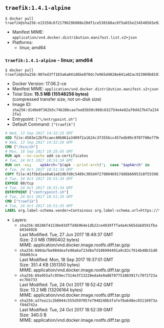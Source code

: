 ## `traefik:1.4.1-alpine`

```console
$ docker pull traefik@sha256:e15358c6f2179629b988e20df1ce530160ac8f5a655e234540565e929ff4612b
```

-	Manifest MIME: `application/vnd.docker.distribution.manifest.list.v2+json`
-	Platforms:
	-	linux; amd64

### `traefik:1.4.1-alpine` - linux; amd64

```console
$ docker pull traefik@sha256:907ed3ff103a6a041d6be070dc7e965d4028e841a02ac923969b01932e4e93bb
```

-	Docker Version: 17.06.2-ce
-	Manifest MIME: `application/vnd.docker.distribution.manifest.v2+json`
-	Total Size: **15.5 MB (15548256 bytes)**  
	(compressed transfer size, not on-disk size)
-	Image ID: `sha256:d140e0f362b5c74b38bcae7ee83b50c960c632754e4e82a70d427b47a2342fa1`
-	Entrypoint: `["\/entrypoint.sh"]`
-	Default Command: `["traefik"]`

```dockerfile
# Wed, 13 Sep 2017 14:32:25 GMT
ADD file:4583e12bf5caec40b861a3409f2a1624c3f3556cc457edb99c9707f00e779e45 in / 
# Wed, 13 Sep 2017 14:32:26 GMT
CMD ["/bin/sh"]
# Mon, 18 Sep 2017 19:35:45 GMT
RUN apk --no-cache add ca-certificates
# Tue, 24 Oct 2017 18:51:34 GMT
RUN set -ex; 	apkArch="$(apk --print-arch)"; 	case "$apkArch" in 		armhf) arch='arm' ;; 		aarch64) arch='arm64' ;; 		x86_64) arch='amd64' ;; 		*) echo >&2 "error: unsupported architecture: $apkArch"; exit 1 ;; 	esac; 	apk add --no-cache --virtual .fetch-deps libressl; 	wget -O /usr/local/bin/traefik "https://github.com/containous/traefik/releases/download/v1.4.1/traefik_linux-$arch"; 	apk del .fetch-deps; 	chmod +x /usr/local/bin/traefik
# Tue, 24 Oct 2017 18:51:34 GMT
COPY file:41f5bd1ea0a61e819b7d8c5489c305d4f2798046917dd6b6695318f555981727 in / 
# Tue, 24 Oct 2017 18:51:34 GMT
EXPOSE 80/tcp
# Tue, 24 Oct 2017 18:51:34 GMT
ENTRYPOINT ["/entrypoint.sh"]
# Tue, 24 Oct 2017 18:51:35 GMT
CMD ["traefik"]
# Tue, 24 Oct 2017 18:51:35 GMT
LABEL org.label-schema.vendor=Containous org.label-schema.url=https://traefik.io org.label-schema.name=Traefik org.label-schema.description=A modern reverse-proxy org.label-schema.version=v1.4.1 org.label-schema.docker.schema-version=1.0
```

-	Layers:
	-	`sha256:88286f41530e93dffd4b964e1db22ce4939fffa4a4c665dab8591fbab03d4926`  
		Last Modified: Tue, 27 Jun 2017 18:49:37 GMT  
		Size: 2.0 MB (1990402 bytes)  
		MIME: application/vnd.docker.image.rootfs.diff.tar.gzip
	-	`sha256:690da7be984deafe90a6af23d8afd106994491a9c83c7914b48b31d056b063ca`  
		Last Modified: Mon, 18 Sep 2017 19:37:01 GMT  
		Size: 351.4 KB (351350 bytes)  
		MIME: application/vnd.docker.image.rootfs.diff.tar.gzip
	-	`sha256:69a955a7c959ec7314e3f13220eda4e9a88707751803917c70f2723aec7bb733`  
		Last Modified: Tue, 24 Oct 2017 18:52:42 GMT  
		Size: 13.2 MB (13206164 bytes)  
		MIME: application/vnd.docker.image.rootfs.diff.tar.gzip
	-	`sha256:a37ea11c2b0044c555d597057e7948248b3fafef8a648ec03116973af04d742a`  
		Last Modified: Tue, 24 Oct 2017 18:52:39 GMT  
		Size: 340.0 B  
		MIME: application/vnd.docker.image.rootfs.diff.tar.gzip
